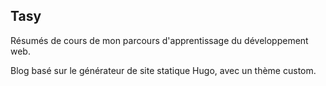 ## Tasy

Résumés de cours de mon parcours d'apprentissage du développement web.

Blog basé sur le générateur de site statique Hugo, avec un thème custom.

